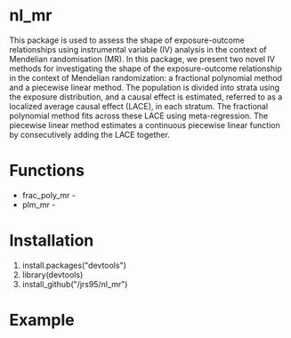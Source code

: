 # nl_mr
This package is used to assess the shape of exposure-outcome relationships using instrumental variable (IV) analysis in the context of Mendelian randomisation (MR). In this package, we present two novel IV methods for investigating the shape of the exposure-outcome relationship in the context of Mendelian randomization: a fractional polynomial method and a piecewise linear method. The population is divided into strata using the exposure distribution, and a causal effect is estimated, referred to as a localized average causal effect (LACE), in each stratum. The fractional polynomial method fits across these LACE using meta-regression. The piecewise linear method estimates a continuous piecewise linear function by consecutively adding the LACE together. 

# Functions
* frac_poly_mr - 
* plm_mr -

# Installation
1. install.packages("devtools")
2. library(devtools) 
3. install_github("/jrs95/nl_mr")

# Example
